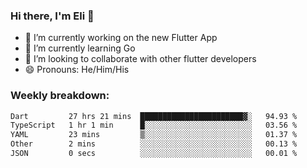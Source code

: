 ### Hi there, I'm Eli 👋
- 🔭 I’m currently working on the new Flutter App
- 🌱 I’m currently learning Go
- 🦄 I’m looking to collaborate with other flutter developers
- 😄 Pronouns: He/Him/His

### Weekly breakdown:
<!--START_SECTION:waka-->

```txt
Dart         27 hrs 21 mins  ███████████████████████▓░   94.93 %
TypeScript   1 hr 1 min      █░░░░░░░░░░░░░░░░░░░░░░░░   03.56 %
YAML         23 mins         ▒░░░░░░░░░░░░░░░░░░░░░░░░   01.37 %
Other        2 mins          ░░░░░░░░░░░░░░░░░░░░░░░░░   00.13 %
JSON         0 secs          ░░░░░░░░░░░░░░░░░░░░░░░░░   00.01 %
```

<!--END_SECTION:waka-->
